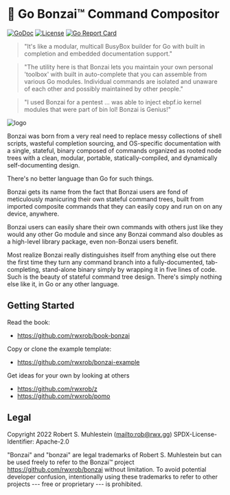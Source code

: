 # 🌳 Go Bonzai™ Command Compositor

[![GoDoc](https://godoc.org/github.com/rwxrob/bonzai?status.svg)](https://godoc.org/github.com/rwxrob/bonzai)
[![License](https://img.shields.io/badge/license-Apache2-brightgreen.svg)](LICENSE)
[![Go Report
Card](https://goreportcard.com/badge/github.com/rwxrob/bonzai)](https://goreportcard.com/report/github.com/rwxrob/bonzai)

> "It's like a modular, multicall BusyBox builder for Go with built in completion and embedded documentation support."

> "The utility here is that Bonzai lets you maintain your own personal 'toolbox' with built in auto-complete that you can assemble from  various Go modules. Individual commands are isolated and unaware of  each other and possibly maintained by other people."

> "I used Bonzai for a pentest ... was able to inject ebpf.io kernel modules that were part of bin lol! Bonzai is Genius!"

![logo](logo.png)

Bonzai was born from a very real need to replace messy collections of shell scripts, wasteful completion sourcing, and OS-specific documentation with a single, stateful, binary composed of commands organized as rooted node trees with a clean, modular, portable, statically-compiled, and dynamically self-documenting design.

There's no better language than Go for such things.

Bonzai gets its name from the fact that Bonzai users are fond of meticulously manicuring their own stateful command trees, built from imported composite commands that they can easily copy and run on on any device, anywhere.

Bonzai users can easily share their own commands with others just like they would any other Go module and since any Bonzai command also doubles as a high-level library package, even non-Bonzai users benefit.

Most realize Bonzai really distinguishes itself from anything else out there the first time they turn any command branch into a fully-documented, tab-completing, stand-alone binary simply by wrapping it in five lines of code. Such is the beauty of stateful command tree design. There's simply nothing else like it, in Go or any other language.

## Getting Started

Read the book:

* https://github.com/rwxrob/book-bonzai

Copy or clone the example template:

* https://github.com/rwxrob/bonzai-example

Get ideas for your own by looking at others

* https://github.com/rwxrob/z
* https://github.com/rwxrob/pomo

## Legal

Copyright 2022 Robert S. Muhlestein (<mailto:rob@rwx.gg>)
SPDX-License-Identifier: Apache-2.0

"Bonzai" and "bonzai" are legal trademarks of Robert S. Muhlestein but
can be used freely to refer to the Bonzai™ project
<https://github.com/rwxrob/bonzai> without limitation. To avoid
potential developer confusion, intentionally using these trademarks to
refer to other projects --- free or proprietary --- is prohibited.
